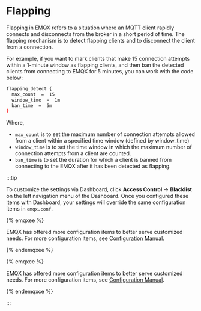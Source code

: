 # Flapping

Flapping in EMQX refers to a situation where an MQTT client rapidly connects and disconnects from the broker in a short period of time. The flapping mechanism is to detect flapping clients and to disconnect the client from a connection. 

For example, if you want to mark clients that make 15 connection attempts within a 1-minute window as flapping clients, and then ban the detected clients from connecting to EMQX for 5 minutes, you can work with the code below:

```bash
flapping_detect {
  max_count  =  15
  window_time  =  1m
  ban_time  =  5m
}
```

Where, <!--did not add the dashboard UI as it seems that most configurations listed here cannot be configured with the UI-->

- `max_count` is to set the maximum number of connection attempts allowed from a client within a specified time window (defined by window_time)
- `window_time` is to set the time window in which the maximum number of connection attempts from a client are counted.
- `ban_time` is to set the duration for which a client is banned from connecting to the EMQX after it has been detected as flapping. 

:::tip

To customize the settings via Dashboard, click **Access Control** -> **Blacklist** on the left navigation menu of the Dashboard. Once you configured these items with Dashboard, your settings will override the same configuration items in `emqx.conf`.

{% emqxee %}

EMQX has offered more configuration items to better serve customized needs. For more configuration items, see [Configuration Manual](https://docs.emqx.com/en/enterprise/v5.0/configuration/configuration-manual.html).

{% endemqxee %}

{% emqxce %}

EMQX has offered more configuration items to better serve customized needs. For more configuration items, see [Configuration Manual](https://www.emqx.io/docs/en/v5.0/configuration/configuration-manual.html).

{% endemqxce %}

:::
